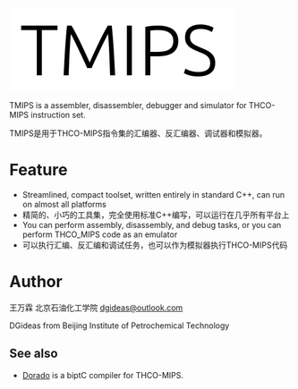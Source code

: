 ![TMIPS](TMIPS_LOGO.png)

TMIPS is a assembler, disassembler, debugger and simulator for THCO-MIPS instruction set.

TMIPS是用于THCO-MIPS指令集的汇编器、反汇编器、调试器和模拟器。

# Feature
* Streamlined, compact toolset, written entirely in standard C++, can run on almost all platforms
* 精简的、小巧的工具集，完全使用标准C++编写，可以运行在几乎所有平台上
* You can perform assembly, disassembly, and debug tasks, or you can perform THCO_MIPS code as an emulator
* 可以执行汇编、反汇编和调试任务，也可以作为模拟器执行THCO-MIPS代码

# Author
王万霖 北京石油化工学院 dgideas@outlook.com

DGideas from Beijing Institute of Petrochemical Technology

## See also
* [Dorado](https://github.com/bipt-urt/dorado) is a biptC compiler for THCO-MIPS.